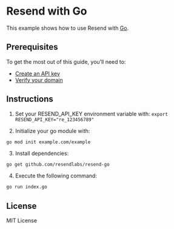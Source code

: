 # Resend with Go

This example shows how to use Resend with [Go](https://go.dev).

## Prerequisites

To get the most out of this guide, you’ll need to:

* [Create an API key](https://resend.com/api-keys)
* [Verify your domain](https://resend.com/domains)

## Instructions

1. Set your RESEND_API_KEY environment variable with: `export RESEND_API_KEY="re_123456789"`

2. Initialize your go module with:

`go mod init example.com/example`

3. Install dependencies:

```sh
go get github.com/resendlabs/resend-go
```

4. Execute the following command:

```sh
go run index.go
```

## License

MIT License